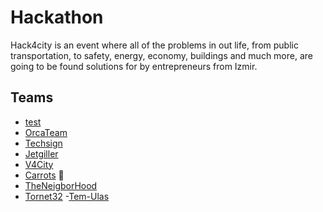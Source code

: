 # Hackathon

Hack4city is an event where all of the problems in out life, from public transportation, to safety, energy, economy, buildings and much more, are going to be found solutions for by entrepreneurs from Izmir.

## Teams
- [test](https://github.com/testTeam/repo) 
- [OrcaTeam](https://github.com/team-orca/hack4city)
- [Techsign](https://github.com/kurtiniadiss)
- [Jetgiller](https://github.com/ilaydacansinkoc/Hack4City-jetgiller-final)
- [V4City](https://github.com/OnurVar/V4City)
- [Carrots](https://github.com/edencakir/Hack4City) :carrot:
- [TheNeigborHood](https://github.com:kaanki/FaceRecognise.git)
- [Tornet32](https://github.com/bkullukcu/Tornet32.git)
-[Tem-Ulas](https://github.com/temulas/temulas)

